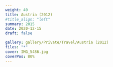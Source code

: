 ```yaml
---
weight: 40
title: Austria (2012)
#title_align: "left"
summary: 2015
date: 2020-12-15
draft: false

gallery: gallery/Private/Travel/Austria (2012)
files: "*"
cover: IMG_5486.jpg
coverPos: 80%
---
```

